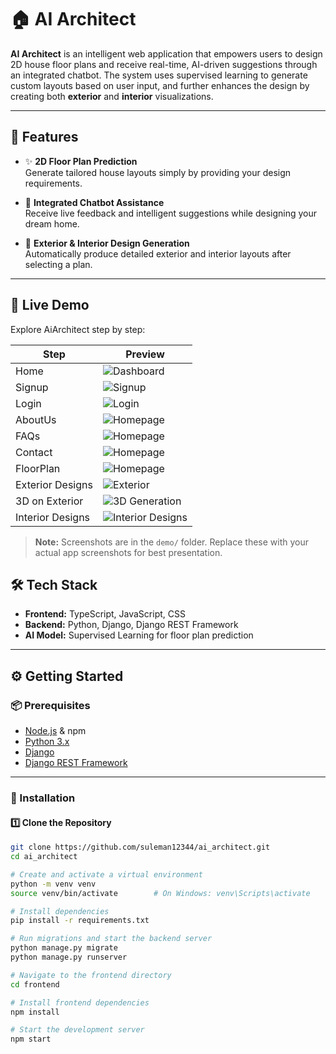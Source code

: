# 🏠 AI Architect

**AI Architect** is an intelligent web application that empowers users to design 2D house floor plans and receive real-time, AI-driven suggestions through an integrated chatbot. The system uses supervised learning to generate custom layouts based on user input, and further enhances the design by creating both **exterior** and **interior** visualizations.

---

## 🚀 Features

- ✨ **2D Floor Plan Prediction**  
  Generate tailored house layouts simply by providing your design requirements.

- 💬 **Integrated Chatbot Assistance**  
  Receive live feedback and intelligent suggestions while designing your dream home.

- 🏡 **Exterior & Interior Design Generation**  
  Automatically produce detailed exterior and interior layouts after selecting a plan.

---
## 🚀 Live Demo

Explore AiArchitect step by step:

| Step                      | Preview                                                |
|---------------------------|--------------------------------------------------------|
| Home                      | ![Dashboard](demo/home.png)                        | 
| Signup                    | ![Signup](demo/register.png)                             |
| Login                     | ![Login](demo/logI.png)                               |
| AboutUs                   | ![Homepage](demo/aboutUs.png)                            |
| FAQs                      | ![Homepage](demo/faq's.png)                             |
| Contact                   | ![Homepage](demo/contactus.png)                          |
| FloorPlan                 | ![Homepage](demo/floorplan.jpg)                        |
| Exterior Designs          | ![Exterior](demo/exterior.jpg)                         |
| 3D on Exterior            | ![3D Generation](demo/3d.jpg)                          |
| Interior Designs          | ![Interior Designs](demo/interior.jpg)                 |

> **Note:** Screenshots are in the `demo/` folder. Replace these with your actual app screenshots for best presentation.

## 🛠 Tech Stack

- **Frontend:** TypeScript, JavaScript, CSS  
- **Backend:** Python, Django, Django REST Framework  
- **AI Model:** Supervised Learning for floor plan prediction

---

## ⚙️ Getting Started

### 📦 Prerequisites

- [Node.js](https://nodejs.org/) & npm
- [Python 3.x](https://www.python.org/)
- [Django](https://www.djangoproject.com/)
- [Django REST Framework](https://www.django-rest-framework.org/)

---

### 📁 Installation

#### 1️⃣ Clone the Repository

```bash
git clone https://github.com/suleman12344/ai_architect.git
cd ai_architect

# Create and activate a virtual environment
python -m venv venv
source venv/bin/activate        # On Windows: venv\Scripts\activate

# Install dependencies
pip install -r requirements.txt

# Run migrations and start the backend server
python manage.py migrate
python manage.py runserver

# Navigate to the frontend directory
cd frontend

# Install frontend dependencies
npm install

# Start the development server
npm start



